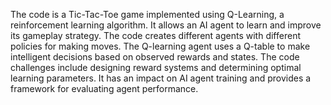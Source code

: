 The code is a Tic-Tac-Toe game implemented using Q-Learning, a reinforcement learning algorithm. It allows an AI agent to learn and improve its gameplay strategy. The code creates different agents with different policies for making moves. The Q-learning agent uses a Q-table to make intelligent decisions based on observed rewards and states. The code challenges include designing reward systems and determining optimal learning parameters. It has an impact on AI agent training and provides a framework for evaluating agent performance.




